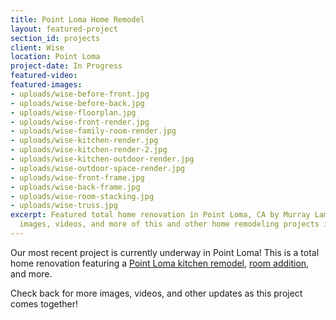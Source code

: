 ```yaml
---
title: Point Loma Home Remodel
layout: featured-project
section_id: projects
client: Wise
location: Point Loma
project-date: In Progress
featured-video:
featured-images:
- uploads/wise-before-front.jpg
- uploads/wise-before-back.jpg
- uploads/wise-floorplan.jpg
- uploads/wise-front-render.jpg
- uploads/wise-family-room-render.jpg
- uploads/wise-kitchen-render.jpg
- uploads/wise-kitchen-render-2.jpg
- uploads/wise-kitchen-outdoor-render.jpg
- uploads/wise-outdoor-space-render.jpg
- uploads/wise-front-frame.jpg
- uploads/wise-back-frame.jpg
- uploads/wise-room-stacking.jpg
- uploads/wise-truss.jpg
excerpt: Featured total home renovation in Point Loma, CA by Murray Lampert. Check out
  images, videos, and more of this and other home remodeling projects in San Diego.
---
```


Our most recent project is currently underway in Point Loma! This is a total home renovation featuring a [Point Loma kitchen remodel](/kitchen-remodeling-point-loma), [room addition](/room-additions-point-loma), and more.

Check back for more images, videos, and other updates as this project comes together!
